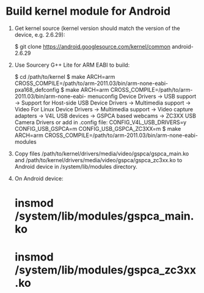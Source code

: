 Build kernel module for Android
===============================

1) Get kernel source (kernel version should match the version of the device, e.g. 2.6.29):

    $ git clone https://android.googlesource.com/kernel/common android-2.6.29

2) Use Sourcery G++ Lite for ARM EABI to build:

    $ cd /path/to/kernel
    $ make ARCH=arm CROSS_COMPILE=/path/to/arm-2011.03/bin/arm-none-eabi- pxa168_defconfig
    $ make ARCH=arm CROSS_COMPILE=/path/to/arm-2011.03/bin/arm-none-eabi- menuconfig
    Device Drivers -> USB support -> Support for Host-side USB
    Device Drivers -> Multimedia support -> Video For Linux
    Device Drivers -> Multimedia support -> Video capture adapters -> V4L USB devices -> GSPCA based webcams -> ZC3XX USB Camera Drivers
      or add in .config file:
    CONFIG_V4L_USB_DRIVERS=y
    CONFIG_USB_GSPCA=m
    CONFIG_USB_GSPCA_ZC3XX=m
    $ make ARCH=arm CROSS_COMPILE=/path/to/arm-2011.03/bin/arm-none-eabi- modules

3) Copy files /path/to/kernel/drivers/media/video/gspca/gspca_main.ko and /path/to/kernel/drivers/media/video/gspca/gspca_zc3xx.ko to Android device in /system/lib/modules directory.

4) On Android device:

    # insmod /system/lib/modules/gspca_main.ko
    # insmod /system/lib/modules/gspca_zc3xx.ko

